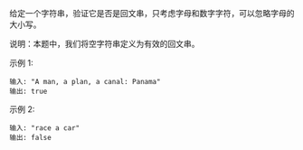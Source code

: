 给定一个字符串，验证它是否是回文串，只考虑字母和数字字符，可以忽略字母的大小写。

说明：本题中，我们将空字符串定义为有效的回文串。

示例 1:
```quote
输入: "A man, a plan, a canal: Panama"
输出: true
```
示例 2:
```quote
输入: "race a car"
输出: false
```